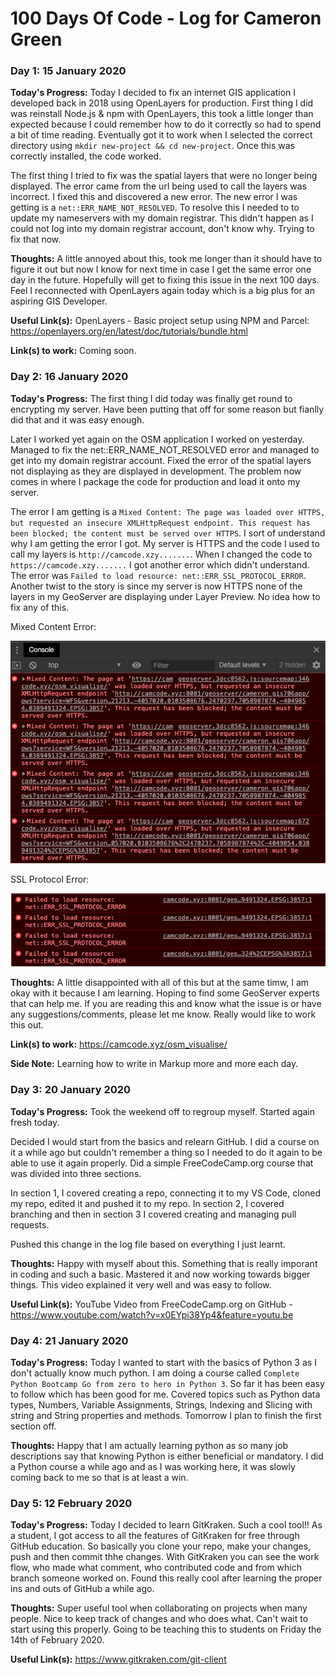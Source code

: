 # 100 Days Of Code - Log for Cameron Green

### Day 1: 15 January 2020

**Today's Progress:** Today I decided to fix an internet GIS application I developed back in 2018 using OpenLayers for production. First thing I did was reinstall Node.js & npm with OpenLayers, this took a little longer than expected because I could remember how to do it correctly so had to spend a bit of time reading. Eventually got it to work when I selected the correct directory using `mkdir new-project && cd new-project`. Once this was correctly installed, the code worked. 

The first thing I tried to fix was the spatial layers that were no longer being displayed. The error came from the url being used to call the layers was incorrect. I fixed this and discovered a new error. The new error I was getting is a `net::ERR_NAME_NOT_RESOLVED`. To resolve this I needed to to update my nameservers with my domain registrar. This didn't happen as I could not log into my domain registrar account, don't know why. Trying to fix that now. 

**Thoughts:** A little annoyed about this, took me longer than it should have to figure it out but now I know for next time in case I get the same error one day in the future. Hopefully will get to fixing this issue in the next 100 days. Feel I reconnected with OpenLayers again today which is a big plus for an aspiring GIS Developer. 

**Useful Link(s):** OpenLayers - Basic project setup using NPM and Parcel: https://openlayers.org/en/latest/doc/tutorials/bundle.html 

**Link(s) to work:** Coming soon. 

### Day 2: 16 January 2020
**Today's Progress:** The first thing I did today was finally get round to encrypting my server. Have been putting that off for some reason but fianlly did that and it was easy enough. 

Later I worked yet again on the OSM application I worked on yesterday. Managed to fix the net::ERR_NAME_NOT_RESOLVED error and managed to get into my domain registrar account. Fixed the error of the spatial layers not displaying as they are displayed in development. The problem now comes in where I package the code for production and load it onto my server. 

The error I am getting is a `Mixed Content: The page was loaded over HTTPS, but requested an insecure XMLHttpRequest endpoint. This request has been blocked; the content must be served over HTTPS`. I sort of understand why I am getting the error I got. My server is HTTPS and the code I used to call my layers is `http://camcode.xzy.......`. When I changed the code to `https://camcode.xzy.......` I got another error which didn't understand. The error was `Failed to load resource: net::ERR_SSL_PROTOCOL_ERROR`. Another twist to the story is since my server is now HTTPS none of the layers in my GeoServer are displaying under Layer Preview. No idea how to fix any of this.  

Mixed Content Error:

![HTTPS_Error](https://github.com/CamGreen/100-days-of-code/blob/master/images/HTTPS_Error.png)

SSL Protocol Error:

![SSL_Error](https://github.com/CamGreen/100-days-of-code/blob/master/images/SSL_Error.png)

**Thoughts:** A little disappointed with all of this but at the same timw, I am okay with it because I am learning. Hoping to find some GeoServer experts that can help me. If you are reading this and know what the issue is or have any suggestions/comments, please let me know. Really would like to work this out. 

**Link(s) to work:** https://camcode.xyz/osm_visualise/

**Side Note:** Learning how to write in Markup more and more each day. 

### Day 3: 20 January 2020

**Today's Progress:** Took the weekend off to regroup myself. Started again fresh today. 

Decided I would start from the basics and relearn GitHub. I did a course on it a while ago but couldn't remember a thing so I needed to do it again to be able to use it again properly. Did a simple FreeCodeCamp.org course that was divided into three sections. 

In section 1, I covered creating a repo, connecting it to my VS Code, cloned my repo, edited it and pushed it to my repo. In section 2, I covered branching and then in section 3 I covered creating and managing pull requests. 

Pushed this change in the log file based on everything I just learnt. 

**Thoughts:** Happy with myself about this. Something that is really imporant in coding and such a basic. Mastered it and now working towards bigger things. This video explained it very well and was easy to follow. 

**Useful Link(s):** YouTube Video from FreeCodeCamp.org on GitHub - https://www.youtube.com/watch?v=x0EYpi38Yp4&feature=youtu.be

### Day 4: 21 January 2020

**Today's Progress:** Today I wanted to start with the basics of Python 3 as I don't actually know much python. I am doing a course called `Complete Python Bootcamp Go from zero to hero in Python 3`. So far it has been easy to follow which has been good for me. Covered topics such as Python data types, Numbers, Variable Assignments, Strings, Indexing and Slicing with string and String properties and methods. Tomorrow I plan to finish the first section off. 

**Thoughts:** Happy that I am actually learning python as so many job descriptions say that knowing Python is either beneficial or mandatory. I did a Python course a while ago and as I was working here, it was slowly coming back to me so that is at least a win. 

### Day 5: 12 February 2020

**Today's Progress:** Today I decided to learn GitKraken. Such a cool tool!! As a student, I got access to all the features of GitKraken for free through GitHub education. So basically you clone your repo, make your changes, push and then commit thhe changes. With GitKraken you can see the work flow, who made what comment, who contributed code and from which branch someone worked on. Found this really cool after learning the proper ins and outs of GitHub a while ago.

**Thoughts:** Super useful tool when collaborating on projects when many people. Nice to keep track of changes and who does what. Can't wait to start using this properly. Going to be teaching this to students on Friday the 14th of February 2020. 

**Useful Link(s):** https://www.gitkraken.com/git-client